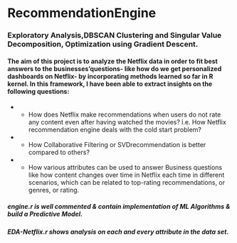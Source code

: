 # RecommendationEngine
### Exploratory Analysis,DBSCAN Clustering and Singular Value Decomposition, Optimization using Gradient Descent.


#### The aim of this project is to analyze the Netflix data in order to fit best answers to the businesses’questions- like how do we get personalized dashboards on Netflix- by incorporating methods learned so far in R kernel. In this framework, I have been able to extract insights on the following questions:

* * How does Netflix make recommendations when users do not rate any content even after having watched the movies? i.e. How Netflix recommendation engine deals with the cold start problem?

* * How Collaborative Filtering or SVDrecommendation is better compared to others?

* * How various attributes can be used to answer Business questions like how content changes over time in Netflix each time in different scenarios, which can be related to top-rating recommendations, or genres, or rating.

##### engine.r is well commented & contain implementation of ML Algorithms & build a Predictive Model.
##### EDA-Netflix.r shows analysis on each and every attribute in the data set.
